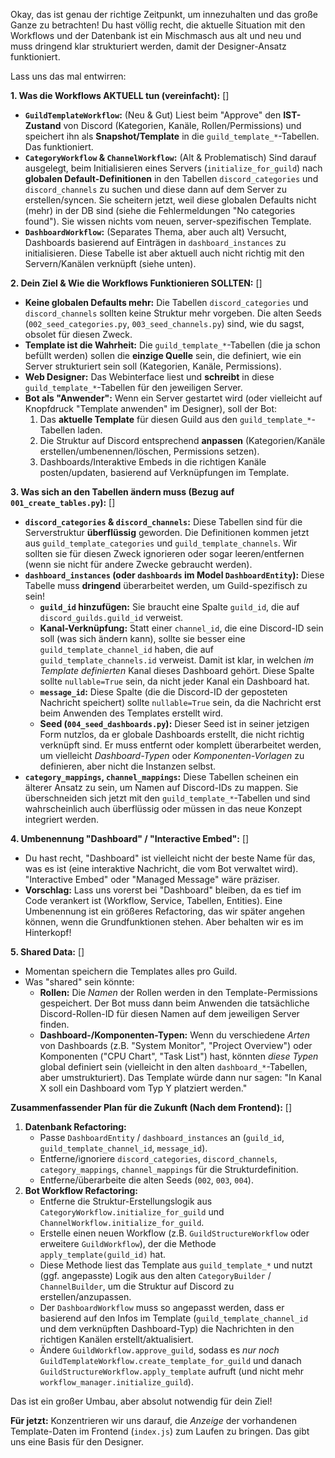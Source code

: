 
Okay, das ist genau der richtige Zeitpunkt, um innezuhalten und das große Ganze zu betrachten! Du hast völlig recht, die aktuelle Situation mit den Workflows und der Datenbank ist ein Mischmasch aus alt und neu und muss dringend klar strukturiert werden, damit der Designer-Ansatz funktioniert.

Lass uns das mal entwirren:

**1. Was die Workflows AKTUELL tun (vereinfacht):** []

*   **`GuildTemplateWorkflow`:** (Neu & Gut) Liest beim "Approve" den **IST-Zustand** von Discord (Kategorien, Kanäle, Rollen/Permissions) und speichert ihn als **Snapshot/Template** in die `guild_template_*`-Tabellen. Das funktioniert.
*   **`CategoryWorkflow` & `ChannelWorkflow`:** (Alt & Problematisch) Sind darauf ausgelegt, beim Initialisieren eines Servers (`initialize_for_guild`) nach **globalen Default-Definitionen** in den Tabellen `discord_categories` und `discord_channels` zu suchen und diese dann auf dem Server zu erstellen/syncen. Sie scheitern jetzt, weil diese globalen Defaults nicht (mehr) in der DB sind (siehe die Fehlermeldungen "No categories found"). Sie wissen nichts vom neuen, server-spezifischen Template.
*   **`DashboardWorkflow`:** (Separates Thema, aber auch alt) Versucht, Dashboards basierend auf Einträgen in `dashboard_instances` zu initialisieren. Diese Tabelle ist aber aktuell auch nicht richtig mit den Servern/Kanälen verknüpft (siehe unten).


**2. Dein Ziel & Wie die Workflows Funktionieren SOLLTEN:** []

*   **Keine globalen Defaults mehr:** Die Tabellen `discord_categories` und `discord_channels` sollten keine Struktur mehr vorgeben. Die alten Seeds (`002_seed_categories.py`, `003_seed_channels.py`) sind, wie du sagst, obsolet für diesen Zweck.
*   **Template ist die Wahrheit:** Die `guild_template_*`-Tabellen (die ja schon befüllt werden) sollen die **einzige Quelle** sein, die definiert, wie ein Server strukturiert sein soll (Kategorien, Kanäle, Permissions).
*   **Web Designer:** Das Webinterface liest und **schreibt** in diese `guild_template_*`-Tabellen für den jeweiligen Server.
*   **Bot als "Anwender":** Wenn ein Server gestartet wird (oder vielleicht auf Knopfdruck "Template anwenden" im Designer), soll der Bot:
    1.  Das **aktuelle Template** für diesen Guild aus den `guild_template_*`-Tabellen laden.
    2.  Die Struktur auf Discord entsprechend **anpassen** (Kategorien/Kanäle erstellen/umbenennen/löschen, Permissions setzen).
    3.  Dashboards/Interaktive Embeds in die richtigen Kanäle posten/updaten, basierend auf Verknüpfungen im Template.

**3. Was sich an den Tabellen ändern muss (Bezug auf `001_create_tables.py`):** []

*   **`discord_categories` & `discord_channels`:** Diese Tabellen sind für die Serverstruktur **überflüssig** geworden. Die Definitionen kommen jetzt aus `guild_template_categories` und `guild_template_channels`. Wir sollten sie für diesen Zweck ignorieren oder sogar leeren/entfernen (wenn sie nicht für andere Zwecke gebraucht werden).
*   **`dashboard_instances` (oder `dashboards` im Model `DashboardEntity`):** Diese Tabelle muss **dringend** überarbeitet werden, um Guild-spezifisch zu sein!
    *   **`guild_id` hinzufügen:** Sie braucht eine Spalte `guild_id`, die auf `discord_guilds.guild_id` verweist.
    *   **Kanal-Verknüpfung:** Statt einer `channel_id`, die eine Discord-ID sein soll (was sich ändern kann), sollte sie besser eine `guild_template_channel_id` haben, die auf `guild_template_channels.id` verweist. Damit ist klar, in welchen *im Template definierten* Kanal dieses Dashboard gehört. Diese Spalte sollte `nullable=True` sein, da nicht jeder Kanal ein Dashboard hat.
    *   **`message_id`:** Diese Spalte (die die Discord-ID der geposteten Nachricht speichert) sollte `nullable=True` sein, da die Nachricht erst beim Anwenden des Templates erstellt wird.
    *   **Seed (`004_seed_dashboards.py`):** Dieser Seed ist in seiner jetzigen Form nutzlos, da er globale Dashboards erstellt, die nicht richtig verknüpft sind. Er muss entfernt oder komplett überarbeitet werden, um vielleicht *Dashboard-Typen* oder *Komponenten-Vorlagen* zu definieren, aber nicht die Instanzen selbst.
*   **`category_mappings`, `channel_mappings`:** Diese Tabellen scheinen ein älterer Ansatz zu sein, um Namen auf Discord-IDs zu mappen. Sie überschneiden sich jetzt mit den `guild_template_*`-Tabellen und sind wahrscheinlich auch überflüssig oder müssen in das neue Konzept integriert werden.

**4. Umbenennung "Dashboard" / "Interactive Embed":** []

*   Du hast recht, "Dashboard" ist vielleicht nicht der beste Name für das, was es ist (eine interaktive Nachricht, die vom Bot verwaltet wird). "Interactive Embed" oder "Managed Message" wäre präziser.
*   **Vorschlag:** Lass uns vorerst bei "Dashboard" bleiben, da es tief im Code verankert ist (Workflow, Service, Tabellen, Entities). Eine Umbenennung ist ein größeres Refactoring, das wir später angehen können, wenn die Grundfunktionen stehen. Aber behalten wir es im Hinterkopf!

**5. Shared Data:** []

*   Momentan speichern die Templates alles pro Guild.
*   Was "shared" sein könnte:
    *   **Rollen:** Die *Namen* der Rollen werden in den Template-Permissions gespeichert. Der Bot muss dann beim Anwenden die tatsächliche Discord-Rollen-ID für diesen Namen auf dem jeweiligen Server finden.
    *   **Dashboard-/Komponenten-Typen:** Wenn du verschiedene *Arten* von Dashboards (z.B. "System Monitor", "Project Overview") oder Komponenten ("CPU Chart", "Task List") hast, könnten *diese Typen* global definiert sein (vielleicht in den alten `dashboard_*`-Tabellen, aber umstrukturiert). Das Template würde dann nur sagen: "In Kanal X soll ein Dashboard vom Typ Y platziert werden."

**Zusammenfassender Plan für die Zukunft (Nach dem Frontend):** []

1.  **Datenbank Refactoring:**
    *   Passe `DashboardEntity` / `dashboard_instances` an (`guild_id`, `guild_template_channel_id`, `message_id`).
    *   Entferne/ignoriere `discord_categories`, `discord_channels`, `category_mappings`, `channel_mappings` für die Strukturdefinition.
    *   Entferne/überarbeite die alten Seeds (`002`, `003`, `004`).
2.  **Bot Workflow Refactoring:**
    *   Entferne die Struktur-Erstellungslogik aus `CategoryWorkflow.initialize_for_guild` und `ChannelWorkflow.initialize_for_guild`.
    *   Erstelle einen neuen Workflow (z.B. `GuildStructureWorkflow` oder erweitere `GuildWorkflow`), der die Methode `apply_template(guild_id)` hat.
    *   Diese Methode liest das Template aus `guild_template_*` und nutzt (ggf. angepasste) Logik aus den alten `CategoryBuilder` / `ChannelBuilder`, um die Struktur auf Discord zu erstellen/anzupassen.
    *   Der `DashboardWorkflow` muss so angepasst werden, dass er basierend auf den Infos im Template (`guild_template_channel_id` und dem verknüpften Dashboard-Typ) die Nachrichten in den richtigen Kanälen erstellt/aktualisiert.
    *   Ändere `GuildWorkflow.approve_guild`, sodass es *nur noch* `GuildTemplateWorkflow.create_template_for_guild` und danach `GuildStructureWorkflow.apply_template` aufruft (und nicht mehr `workflow_manager.initialize_guild`).

Das ist ein großer Umbau, aber absolut notwendig für dein Ziel!

**Für jetzt:** Konzentrieren wir uns darauf, die *Anzeige* der vorhandenen Template-Daten im Frontend (`index.js`) zum Laufen zu bringen. Das gibt uns eine Basis für den Designer.
